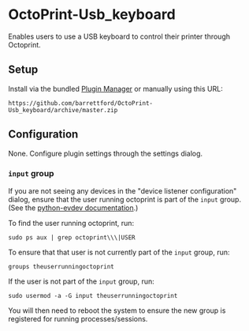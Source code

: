 # OctoPrint-Usb_keyboard

Enables users to use a USB keyboard to control their printer through Octoprint.

## Setup

Install via the bundled [Plugin Manager](https://docs.octoprint.org/en/master/bundledplugins/pluginmanager.html)
or manually using this URL:

    https://github.com/barrettford/OctoPrint-Usb_keyboard/archive/master.zip


## Configuration

None. Configure plugin settings through the settings dialog.

### `input` group

If you are not seeing any devices in the "device listener configuration" dialog,
ensure that the user running octoprint is part of the `input` group. (See the
[python-evdev documentation](https://python-evdev.readthedocs.io/en/latest/usage.html).)


To find the user running octoprint, run:

    sudo ps aux | grep octoprint\\\|USER

To ensure that that user is not currently part of the `input` group, run:

    groups theuserrunningoctoprint

If the user is not part of the `input` group, run:

    sudo usermod -a -G input theuserrunningoctoprint

You will then need to reboot the system to ensure the new group is registered
for running processes/sessions.
